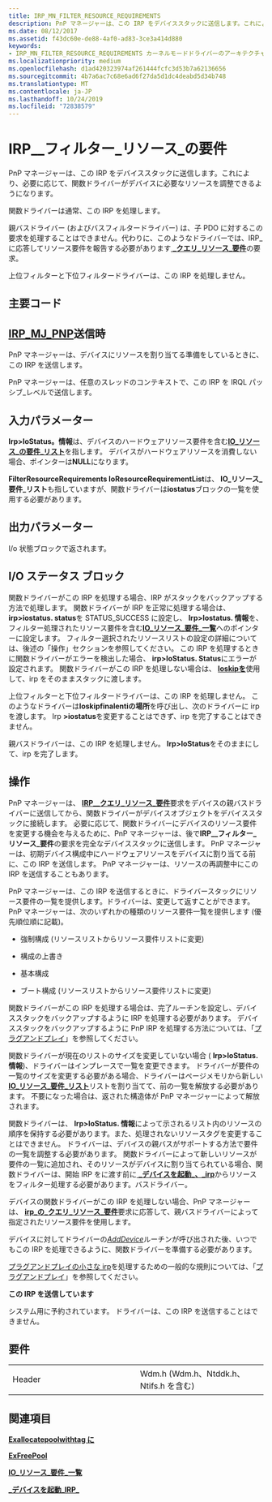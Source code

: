 ```yaml
---
title: IRP_MN_FILTER_RESOURCE_REQUIREMENTS
description: PnP マネージャーは、この IRP をデバイススタックに送信します。これにより、必要に応じて、関数ドライバーがデバイスに必要なリソースを調整できるようになります。関数ドライバーは通常、この IRP を処理します。
ms.date: 08/12/2017
ms.assetid: f43dc60e-de88-4af0-ad83-3ce3a414d880
keywords:
- IRP_MN_FILTER_RESOURCE_REQUIREMENTS カーネルモードドライバーのアーキテクチャ
ms.localizationpriority: medium
ms.openlocfilehash: d1ad420323974af261444fcfc3d53b7a62136656
ms.sourcegitcommit: 4b7a6ac7c68e6ad6f27da5d1dc4deabd5d34b748
ms.translationtype: MT
ms.contentlocale: ja-JP
ms.lasthandoff: 10/24/2019
ms.locfileid: "72838579"
---
```

# <a name="irp_mn_filter_resource_requirements"></a>IRP\_\_フィルター\_リソース\_の要件


PnP マネージャーは、この IRP をデバイススタックに送信します。これにより、必要に応じて、関数ドライバーがデバイスに必要なリソースを調整できるようになります。

関数ドライバーは通常、この IRP を処理します。

親バスドライバー (およびバスフィルタードライバー) は、子 PDO に対するこの要求を処理することはできません。代わりに、このようなドライバーでは、IRP\_に応答してリソース要件を報告する必要があります[ **\_クエリ\_リソース\_要件**](irp-mn-query-resource-requirements.md)の要求。

上位フィルターと下位フィルタードライバーは、この IRP を処理しません。

<a name="major-code"></a>主要コード
----------

[**IRP\_MJ\_PNP**](irp-mj-pnp.md)送信時
---------

PnP マネージャーは、デバイスにリソースを割り当てる準備をしているときに、この IRP を送信します。

PnP マネージャーは、任意のスレッドのコンテキストで、この IRP を IRQL パッシブ\_レベルで送信します。

## <a name="input-parameters"></a>入力パラメーター


**Irp&gt;IoStatus。情報**は、デバイスのハードウェアリソース要件を含む[**IO\_リソース\_の要件\_リスト**](https://docs.microsoft.com/windows-hardware/drivers/ddi/wdm/ns-wdm-_io_resource_requirements_list)を指します。 デバイスがハードウェアリソースを消費しない場合、ポインターは**NULL**になります。

**FilterResourceRequirements IoResourceRequirementList**は、 **IO\_リソース\_要件\_リスト**も指していますが、関数ドライバーは**iostatus**ブロックの一覧を使用する必要があります。

## <a name="output-parameters"></a>出力パラメーター


I/o 状態ブロックで返されます。

## <a name="io-status-block"></a>I/O ステータス ブロック


関数ドライバーがこの IRP を処理する場合、IRP がスタックをバックアップする方法で処理します。 関数ドライバーが IRP を正常に処理する場合は、 **irp&gt;iostatus. status**を STATUS\_SUCCESS に設定し、 **Irp&gt;Iostatus. 情報**を、フィルター処理されたリソース要件を含む[**IO\_リソース\_要件\_一覧**](https://docs.microsoft.com/windows-hardware/drivers/ddi/wdm/ns-wdm-_io_resource_requirements_list)へのポインターに設定します。 フィルター選択されたリソースリストの設定の詳細については、後述の「操作」セクションを参照してください。 この IRP を処理するときに関数ドライバーがエラーを検出した場合、 **irp&gt;IoStatus. Status**にエラーが設定されます。 関数ドライバーがこの IRP を処理しない場合は、 [**Ioskipを**](https://docs.microsoft.com/windows-hardware/drivers/kernel/mm-bad-pointer)使用して、irp をそのままスタックに渡します。

上位フィルターと下位フィルタードライバーは、この IRP を処理しません。 このようなドライバーは**Ioskipfinalentiの場所**を呼び出し、次のドライバーに irp を渡します。 Irp **&gt;iostatus**を変更することはできず、irp を完了することはできません。

親バスドライバーは、この IRP を処理しません。 **Irp&gt;IoStatus**をそのままにして、irp を完了します。

<a name="operation"></a>操作
---------

PnP マネージャーは、 [**IRP\_\_クエリ\_リソース\_要件**](irp-mn-query-resource-requirements.md)要求をデバイスの親バスドライバーに送信してから、関数ドライバーがデバイスオブジェクトをデバイススタックに接続します。 必要に応じて、関数ドライバーにデバイスのリソース要件を変更する機会を与えるために、PnP マネージャーは、後で**IRP\_\_フィルター\_リソース\_要件**の要求を完全なデバイススタックに送信します。 PnP マネージャーは、初期デバイス構成中にハードウェアリソースをデバイスに割り当てる前に、この IRP を送信します。 PnP マネージャーは、リソースの再調整中にこの IRP を送信することもあります。

PnP マネージャーは、この IRP を送信するときに、ドライバースタックにリソース要件の一覧を提供します。ドライバーは、変更して返すことができます。 PnP マネージャーは、次のいずれかの種類のリソース要件一覧を提供します (優先順位順に記載)。

-   強制構成 (リソースリストからリソース要件リストに変更)

-   構成の上書き

-   基本構成

-   ブート構成 (リソースリストからリソース要件リストに変更)

関数ドライバーがこの IRP を処理する場合は、完了ルーチンを設定し、デバイススタックをバックアップするように IRP を処理する必要があります。 デバイススタックをバックアップするように PnP IRP を処理する方法については、「[プラグアンドプレイ](https://docs.microsoft.com/windows-hardware/drivers/kernel/implementing-plug-and-play)」を参照してください。

関数ドライバーが現在のリストのサイズを変更していない場合 ( **Irp&gt;IoStatus. 情報**)、ドライバーはインプレースで一覧を変更できます。 ドライバーが要件の一覧のサイズを変更する必要がある場合、ドライバーはページメモリから新しい[**IO\_リソース\_要件\_リスト**](https://docs.microsoft.com/windows-hardware/drivers/ddi/wdm/ns-wdm-_io_resource_requirements_list)リストを割り当てて、前の一覧を解放する必要があります。 不要になった場合は、返された構造体が PnP マネージャーによって解放されます。

関数ドライバーは、 **Irp&gt;IoStatus. 情報**によって示されるリスト内のリソースの順序を保持する必要があります。また、処理されないリソースタグを変更することはできません。 ドライバーは、デバイスの親バスがサポートする方法で要件の一覧を調整する必要があります。 関数ドライバーによって新しいリソースが要件の一覧に追加され、そのリソースがデバイスに割り当てられている場合、関数ドライバーは、開始 IRP をに渡す前に[ **\_デバイスを起動\_、\_irp**](irp-mn-start-device.md)からリソースをフィルター処理する必要があります。バスドライバー。

デバイスの関数ドライバーがこの IRP を処理しない場合、PnP マネージャーは、 [**irp\_の\_クエリ\_リソース\_要件**](irp-mn-query-resource-requirements.md)要求に応答して、親バスドライバーによって指定されたリソース要件を使用します。

デバイスに対してドライバーの[*AddDevice*](https://docs.microsoft.com/windows-hardware/drivers/ddi/wdm/nc-wdm-driver_add_device)ルーチンが呼び出された後、いつでもこの IRP を処理できるように、関数ドライバーを準備する必要があります。

[プラグアンドプレイの小さな irp](plug-and-play-minor-irps.md)を処理するための一般的な規則については、「[プラグアンドプレイ](https://docs.microsoft.com/windows-hardware/drivers/kernel/implementing-plug-and-play)」を参照してください。

**この IRP を送信しています**

システム用に予約されています。 ドライバーは、この IRP を送信することはできません。

<a name="requirements"></a>要件
------------

<table>
<colgroup>
<col width="50%" />
<col width="50%" />
</colgroup>
<tbody>
<tr class="odd">
<td><p>Header</p></td>
<td>Wdm.h (Wdm.h、Ntddk.h、Ntifs.h を含む)</td>
</tr>
</tbody>
</table>

## <a name="see-also"></a>関連項目


[**Exallocatepoolwithtag に**](https://docs.microsoft.com/windows-hardware/drivers/ddi/wdm/nf-wdm-exallocatepoolwithtag)

[**ExFreePool**](https://docs.microsoft.com/windows-hardware/drivers/ddi/ntddk/nf-ntddk-exfreepool)

[**IO\_リソース\_要件\_一覧**](https://docs.microsoft.com/windows-hardware/drivers/ddi/wdm/ns-wdm-_io_resource_requirements_list)

[ **\_デバイスを起動\_IRP\_** ](irp-mn-start-device.md)

 

 




